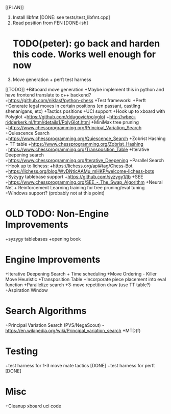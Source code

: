 [[PLAN]]
1. Install libfmt [DONE: see tests/test_libfmt.cpp]
2. Read position from FEN [DONE-ish]
    # TODO(peter): go back and harden this code.  Works well enough for now
3. Move generation + perft test harness

[[TODO]]
+Bitboard move generation
    +Maybe implement this in python and have frontend translate to c++ backend?
        +https://github.com/niklasf/python-chess
+Test framework:
    +Perft
        +Generate legal moves in certain positions (en passant, castling shenanigans, etc)
    +Tactics positions
+UCI support
    +Hook up to xboard with Polyglot
        +https://github.com/ddugovic/polyglot
        +http://wbec-ridderkerk.nl/html/details1/PolyGlot.html
+MiniMax tree pruning
	+https://www.chessprogramming.org/Principal_Variation_Search
+Quiescence Search
    +https://www.chessprogramming.org/Quiescence_Search
+Zobrist Hashing + TT table
    +https://www.chessprogramming.org/Zobrist_Hashing
    +https://www.chessprogramming.org/Transposition_Table
+Iterative Deepening search
    +https://www.chessprogramming.org/Iterative_Deepening
+Parallel Search
+Hook up to lichess:
    +https://lichess.org/api#tag/Chess-Bot
    +https://lichess.org/blog/WvDNticAAMu_mHKP/welcome-lichess-bots
+Syzygy tablebase support
    +https://github.com/syzygy1/tb
+SEE
    +https://www.chessprogramming.org/SEE_-_The_Swap_Algorithm
+Neural Net + Reinforcement Learning training for tree pruning/eval tuning
+Windows support? (probably not at this point)


OLD TODO:
Non-Engine Improvements
=======================
+syzygy tablebases
+opening book

Engine Improvements
===================
+Iterative Deepening Search + Time scheduling
+Move Ordering  - Killer Move Heuristic
+Transposition Table
+Incorporate piece placement into eval function
+Parallelize search
+3-move repetition draw (use TT table?)
+Aspiration Window

Search Algorithms
====================
+Principal Variation Search (PVS/NegaScout) - https://en.wikipedia.org/wiki/Principal_variation_search
+MTD(f)

Testing
========
+test harness for 1-3 move mate tactics [DONE]
+test harness for perft [DONE]

Misc
====
+Cleanup xboard uci code

